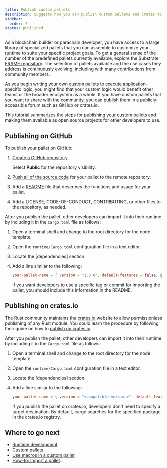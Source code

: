 ```yaml
---
title: Publish custom pallets
description: Suggests how you can publish custom pallets and crates to make them available to the broader community.
sidebar:
  order: 7
status: published
---
```


As a blockchain builder or parachain developer, you have access to a large library of specialized pallets that you can assemble to customize your runtime to suite your specific project goals.
To get a general sense of the number of the predefined pallets currently available, explore the Substrate [FRAME repository](https://github.com/paritytech/polkadot-sdk/tree/master/substrate/frame).
The selection of pallets available and the use cases they address is continuously evolving, including with many contributions from community members.

As you begin writing your own custom pallets to execute application-specific logic, you might find that your custom logic would benefit other teams or the broader ecosystem as a whole.
If you have custom pallets that you want to share with the community, you can publish them in a publicly-accessible forum such as GitHub or crates.io.

This tutorial summarizes the steps for publishing your custom pallets and making them available as open source projects for other developers to use.

## Publishing on GitHub

To publish your pallet on GitHub:

1. [Create a GitHub repository](https://help.github.com/en/articles/create-a-repo).

   Select **Public** for the repository visibility.

1. [Push all of the source code](https://help.github.com/en/articles/pushing-to-a-remote) for your pallet to the remote repository.

1. Add a [README](https://docs.github.com/en/repositories/managing-your-repositorys-settings-and-features/customizing-your-repository/about-readmes) file that describes the functions and usage for your pallet.

1. Add a LICENSE, CODE-OF-CONDUCT, CONTRIBUTING, or other files to the repository, as needed.

After you publish the pallet, other developers can import it into their runtime by including it in the `Cargo.toml` file as follows:

1. Open a terminal shell and change to the root directory for the node template.

1. Open the `runtime/Cargo.toml` configuration file in a text editor.

1. Locate the [dependencies] section.

1. Add a line similar to the following:

   ```toml
   your-pallet-name = { version = "1.0.0", default-features = false, git = "https://github.com/<your-organization-name>/<your-pallet-repo-name>", branch = "<default-or-specific-branch-name" }
   ```

   If you want developers to use a specific tag or commit for importing the pallet, you should include this information in the README.

## Publishing on crates.io

The Rust community maintains the [crates.io](https://crates.io/) website to allow permissionless publishing of any Rust module.
You could learn the procedure by following their guide on how to [publish on crates.io](https://doc.rust-lang.org/cargo/reference/publishing.html).

After you publish the pallet, other developers can import it into their runtime by including it in the `Cargo.toml` file as follows:

1. Open a terminal shell and change to the root directory for the node template.

1. Open the `runtime/Cargo.toml` configuration file in a text editor.

1. Locate the [dependencies] section.

1. Add a line similar to the following:

   ```toml
   your-pallet-name = { version = "<compatible-version>", default-features = false }
   ```

   If you publish the pallet on crates.io, developers don't need to specify a target destination.
   By default, cargo searches for the specified package in the crates.io registry.

## Where to go next

- [Runtime development](/learn/runtime-development/)
- [Custom pallets](/build/custom-pallets/)
- [Use macros in a custom pallet](/tutorials/build-application-logic/use-macros-in-a-custom-pallet/)
- [How-to: Import a pallet](/reference/how-to-guides/basics/import-a-pallet/).
